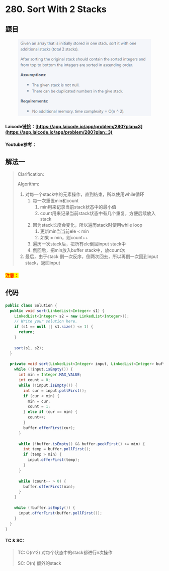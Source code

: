 # 280. Sort With 2 Stacks

## 题目

<figure><img src="../../.gitbook/assets/image (6) (2).png" alt=""><figcaption></figcaption></figure>

#### Laicode链接：[https://app.laicode.io/app/problem/280?plan=3](https://app.laicode.io/app/problem/280?plan=3)

#### Youtube参考：

## 解法一

> Clarification:&#x20;
>
> Algorithm:&#x20;
>
> 1. 对每一个stack中的元素操作，直到结束，所以使用while循环
>    1. 每一次重置min和count
>       1. min用来记录当前stack状态中的最小值
>       2. count用来记录当前stack状态中有几个重复，方便后续放入stack
>    2. 因为stack长度会变化，所以遍历stack时使用while loop
>       1. 更新min当当前ele < min
>       2. 如果 = min，则count++
>    3. 遍历一次stack后，把所有ele倒回input stack中
>    4. 倒回后，把min放入buffer stack中，放count次
> 2. 最后，由于stack 倒一次反序，倒两次回去，所以再倒一次回到input stack，返回input

#### <mark style="color:red;">注意：</mark>

## 代码

```java
public class Solution {
  public void sort(LinkedList<Integer> s1) {
    LinkedList<Integer> s2 = new LinkedList<Integer>();
    // Write your solution here.
    if (s1 == null || s1.size() <= 1) {
      return;
    }

    sort(s1, s2);
  }

  private void sort(LinkedList<Integer> input, LinkedList<Integer> buffer) {
    while (!input.isEmpty()) {
      int min = Integer.MAX_VALUE;
      int count = 0;
      while (!input.isEmpty()) {
        int cur = input.pollFirst();
        if (cur < min) {
          min = cur;
          count = 1;
        } else if (cur == min) {
          count++;
        }
        buffer.offerFirst(cur);
      }

      while (!buffer.isEmpty() && buffer.peekFirst() >= min) {
        int temp = buffer.pollFirst();
        if (temp > min) {
          input.offerFirst(temp);
        }
      }

      while (count-- > 0) {
        buffer.offerFirst(min);
      }
    }

    while (!buffer.isEmpty()) {
      input.offerFirst(buffer.pollFirst());
    }
  }
}
```

#### TC & SC:&#x20;

> TC: O(n^2) 对每个状态中的stack都进行n次操作
>
> SC: O(n) 额外的stack
